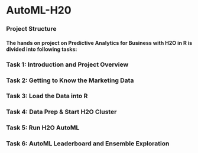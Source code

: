 # AutoML-H20
### Project Structure
#### The hands on project on Predictive Analytics for Business with H2O in R is divided into following tasks:

### Task 1: Introduction and Project Overview
### Task 2: Getting to Know the Marketing Data
### Task 3: Load the Data into R
### Task 4: Data Prep & Start H2O Cluster
### Task 5: Run H2O AutoML
### Task 6: AutoML Leaderboard and Ensemble Exploration
